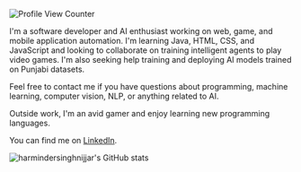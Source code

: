 ![Profile View Counter](https://komarev.com/ghpvc/?username=harmindersinghnijjar&color=red)

I'm a software developer and AI enthusiast working on web, game, and mobile application automation. I'm learning Java, HTML, CSS, and JavaScript and looking to collaborate on training intelligent agents to play video games. I'm also seeking help training and deploying AI models trained on Punjabi datasets. 

Feel free to contact me if you have questions about programming, machine learning, computer vision, NLP, or anything related to AI. 

Outside work, I'm an avid gamer and enjoy learning new programming languages.

You can find me on [LinkedIn](https://www.linkedin.com/in/harmindersinghnijjar/).



 ![harmindersinghnijjar's GitHub stats](https://github-readme-streak-stats.herokuapp.com/?user=harmindersinghnijjar&theme=dark&ring=e73737&currStreakNum=ffffff&hide_border=true&background=0E1118)

<!--
**harmindersinghnijjar/harmindersinghnijjar** is a ✨ _special_ ✨ repository because its `README.md` (this file) appears on your GitHub profile.

-->
